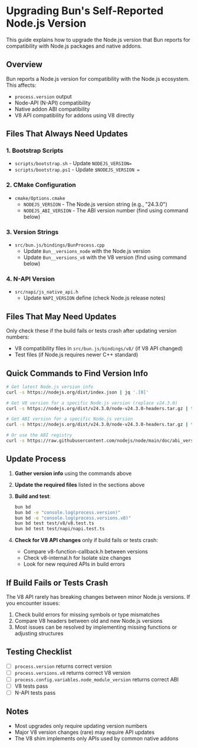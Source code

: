# Upgrading Bun's Self-Reported Node.js Version

This guide explains how to upgrade the Node.js version that Bun reports for compatibility with Node.js packages and native addons.

## Overview

Bun reports a Node.js version for compatibility with the Node.js ecosystem. This affects:
- `process.version` output
- Node-API (N-API) compatibility
- Native addon ABI compatibility
- V8 API compatibility for addons using V8 directly

## Files That Always Need Updates

### 1. Bootstrap Scripts
- `scripts/bootstrap.sh` - Update `NODEJS_VERSION=`
- `scripts/bootstrap.ps1` - Update `$NODEJS_VERSION =`

### 2. CMake Configuration
- `cmake/Options.cmake`
  - `NODEJS_VERSION` - The Node.js version string (e.g., "24.3.0")
  - `NODEJS_ABI_VERSION` - The ABI version number (find using command below)

### 3. Version Strings
- `src/bun.js/bindings/BunProcess.cpp`
  - Update `Bun__versions_node` with the Node.js version
  - Update `Bun__versions_v8` with the V8 version (find using command below)

### 4. N-API Version
- `src/napi/js_native_api.h`
  - Update `NAPI_VERSION` define (check Node.js release notes)

## Files That May Need Updates

Only check these if the build fails or tests crash after updating version numbers:
- V8 compatibility files in `src/bun.js/bindings/v8/` (if V8 API changed)
- Test files (if Node.js requires newer C++ standard)

## Quick Commands to Find Version Info

```bash
# Get latest Node.js version info
curl -s https://nodejs.org/dist/index.json | jq '.[0]'

# Get V8 version for a specific Node.js version (replace v24.3.0)
curl -s https://nodejs.org/dist/v24.3.0/node-v24.3.0-headers.tar.gz | tar -xzO node-v24.3.0/include/node/node_version.h | grep V8_VERSION

# Get ABI version for a specific Node.js version
curl -s https://nodejs.org/dist/v24.3.0/node-v24.3.0-headers.tar.gz | tar -xzO node-v24.3.0/include/node/node_version.h | grep NODE_MODULE_VERSION

# Or use the ABI registry
curl -s https://raw.githubusercontent.com/nodejs/node/main/doc/abi_version_registry.json | jq '.NODE_MODULE_VERSION."<version>"'
```

## Update Process

1. **Gather version info** using the commands above
2. **Update the required files** listed in the sections above
3. **Build and test**:
   ```bash
   bun bd
   bun bd -e "console.log(process.version)"
   bun bd -e "console.log(process.versions.v8)"
   bun bd test test/v8/v8.test.ts
   bun bd test test/napi/napi.test.ts
   ```

4. **Check for V8 API changes** only if build fails or tests crash:
   - Compare v8-function-callback.h between versions
   - Check v8-internal.h for Isolate size changes
   - Look for new required APIs in build errors

## If Build Fails or Tests Crash

The V8 API rarely has breaking changes between minor Node.js versions. If you encounter issues:
1. Check build errors for missing symbols or type mismatches
2. Compare V8 headers between old and new Node.js versions
3. Most issues can be resolved by implementing missing functions or adjusting structures

## Testing Checklist

- [ ] `process.version` returns correct version
- [ ] `process.versions.v8` returns correct V8 version  
- [ ] `process.config.variables.node_module_version` returns correct ABI
- [ ] V8 tests pass
- [ ] N-API tests pass

## Notes

- Most upgrades only require updating version numbers
- Major V8 version changes (rare) may require API updates
- The V8 shim implements only APIs used by common native addons